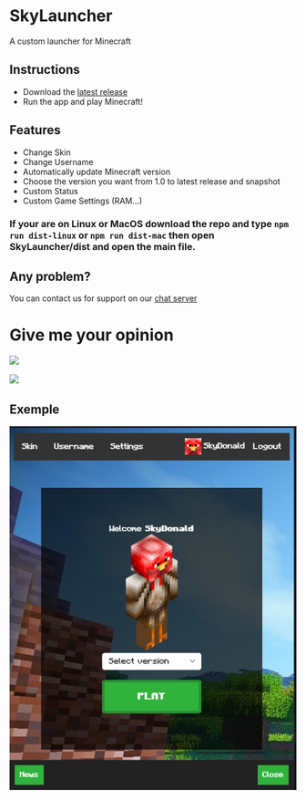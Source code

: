 # SkyLauncher
A custom launcher for Minecraft

## Instructions
- Download the [latest release](https://github.com/SkyDonald/SkyLauncher/releases)
- Run the app and play Minecraft!

## Features
- Change Skin
- Change Username
- Automatically update Minecraft version
- Choose the version you want from 1.0 to latest release and snapshot
- Custom Status
- Custom Game Settings (RAM...)

### If your are on Linux or MacOS download the repo and type `npm run dist-linux` or `npm run dist-mac` then open SkyLauncher/dist and open the main file.

## Any problem?
You can contact us for support on our [chat server](https://discord.gg/AUfTUJA)

# Give me your opinion

[![](https://gitrate.herokuapp.com/happy?ref=SkyDonald.SkyLauncher)](https://gitrate.herokuapp.com/happy/done?ref=SkyDonald.SkyLauncher)

[![](https://gitrate.herokuapp.com/unhappy?ref=SkyDonald.SkyLauncher)](https://gitrate.herokuapp.com/unhappy/done?ref=SkyDonald.SkyLauncher)

## Exemple
<img src="./assets/exemple.PNG">
